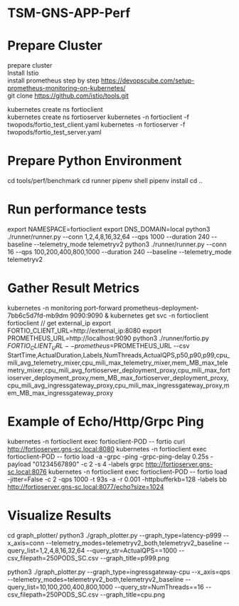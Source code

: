 # TSM-GNS-APP-Perf

# Prepare Cluster #
prepare cluster  
Install Istio  
install prometheus step by step https://devopscube.com/setup-prometheus-monitoring-on-kubernetes/  
git clone https://github.com/istio/tools.git  

kubernetes create ns fortioclient  
kubernetes create ns fortioserver
kubernetes -n fortioclient -f twopods/fortio_test_client.yaml
kubernetes -n fortioserver -f twopods/fortio_test_server.yaml

# Prepare Python Environment #
cd tools/perf/benchmark
cd runner
pipenv shell
pipenv install
cd ..

# Run performance tests #
export NAMESPACE=fortioclient
export DNS_DOMAIN=local
python3 ./runner/runner.py --conn 1,2,4,8,16,32,64 --qps 1000 --duration 240 --baseline --telemetry_mode telemetryv2
python3 ./runner/runner.py --conn 16 --qps 100,200,400,800,1000 --duration 240 --baseline --telemetry_mode telemetryv2

# Gather Result Metrics #
kubernetes -n monitoring port-forward prometheus-deployment-7bb6c5d7fd-mb9dm 9090:9090 &
kubernetes get svc -n fortioclient fortioclient // get external_ip
export FORTIO_CLIENT_URL=http://external_ip:8080
export PROMETHEUS_URL=http://localhost:9090
python3 ./runner/fortio.py $FORTIO_CLIENT_URL --prometheus=$PROMETHEUS_URL --csv StartTime,ActualDuration,Labels,NumThreads,ActualQPS,p50,p90,p99,cpu_mili_avg_telemetry_mixer,cpu_mili_max_telemetry_mixer,mem_MB_max_telemetry_mixer,cpu_mili_avg_fortioserver_deployment_proxy,cpu_mili_max_fortioserver_deployment_proxy,mem_MB_max_fortioserver_deployment_proxy,cpu_mili_avg_ingressgateway_proxy,cpu_mili_max_ingressgateway_proxy,mem_MB_max_ingressgateway_proxy

# Example of Echo/Http/Grpc Ping #
kubernetes -n fortioclient exec fortioclient-POD -- fortio curl http://fortioserver.gns-sc.local:8080
kubernetes -n fortioclient exec fortioclient-POD -- fortio load -a -grpc -ping -grpc-ping-delay 0.25s -payload "01234567890" -c 2 -s 4 -labels grpc http://fortioserver.gns-sc.local:8076
kubernetes -n fortioclient exec fortioclient-POD -- fortio load  -jitter=False -c 2 -qps 1000 -t 93s -a -r 0.001   -httpbufferkb=128 -labels bb http://fortioserver.gns-sc.local:8077/echo?size=1024

# Visualize Results #
cd graph_plotter/
python3 ./graph_plotter.py --graph_type=latency-p999 --x_axis=conn --telemetry_modes=telemetryv2_both,telemetryv2_baseline --query_list=1,2,4,8,16,32,64 --query_str=ActualQPS==1000 --csv_filepath=250PODS_SC.csv --graph_title=p999.png

python3 ./graph_plotter.py --graph_type=ingressgateway-cpu --x_axis=qps --telemetry_modes=telemetryv2_both,telemetryv2_baseline --query_list=10,100,200,400,800,1000 --query_str=NumThreads==16 --csv_filepath=250PODS_SC.csv --graph_title=cpu.png



